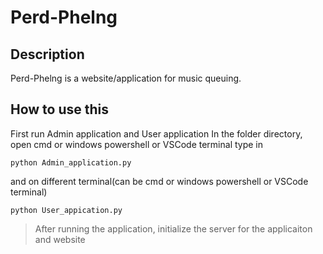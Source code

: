 # Perd-Phelng
## Description
Perd-Phelng is a website/application for music queuing.
## How to use this
First run Admin application and User application
In the folder directory, open cmd or windows powershell or VSCode terminal type in
```
python Admin_application.py
```
and on different terminal(can be cmd or windows powershell or VSCode terminal)
```
python User_appication.py
```
>After running the application, initialize the server for the applicaiton and website
